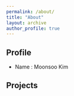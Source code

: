 ```yaml
---
permalink: /about/
title: "About"
layout: archive
author_profile: true
---
```


## Profile
- Name : Moonsoo Kim

## Projects
